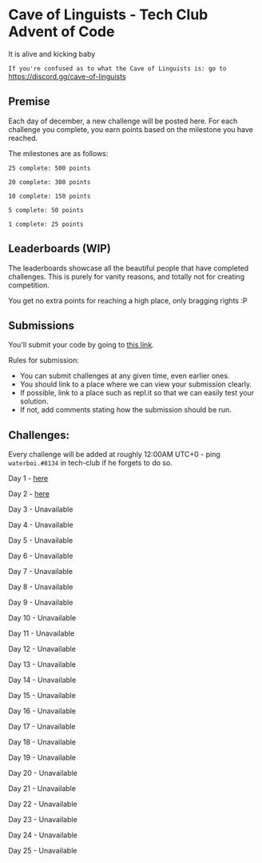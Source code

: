 # Cave of Linguists - Tech Club Advent of Code

It is alive and kicking baby

`If you're confused as to what the Cave of Linguists is: go to` https://discord.gg/cave-of-linguists

## Premise

Each day of december, a new challenge will be posted here. For each challenge you complete, you earn points based on the milestone you have reached.

The milestones are as follows:
```
25 complete: 500 points

20 complete: 300 points

10 complete: 150 points

5 complete: 50 points

1 complete: 25 points
```
## Leaderboards (WIP)


The leaderboards showcase all the beautiful people that have completed challenges. This is purely for vanity reasons, and totally not for creating competition. 

You get no extra points for reaching a high place, only bragging rights :P

## Submissions

You'll submit your code by going to [this link](https://docs.google.com/forms/d/1SsjQ2lDbAs_g1H49ZS44y6Tw1KuX3sM9f6GKW_YaNaI). 

Rules for submission:
- You can submit challenges at any given time, even earlier ones.
- You should link to a place where we can view your submission clearly.
- If possible, link to a place such as repl.it so that we can easily test your solution.
- If not, add comments stating how the submission should be run.



## Challenges:
Every challenge will be added at roughly 12:00AM UTC+0 - ping `waterboi.#8134` in tech-club if he forgets to do so.

Day 1 - [here](1.md)

Day 2 - [here](2.md)

Day 3 - Unavailable

Day 4 - Unavailable

Day 5 - Unavailable

Day 6 - Unavailable

Day 7 - Unavailable

Day 8 - Unavailable

Day 9 - Unavailable

Day 10 - Unavailable

Day 11 - Unavailable

Day 12 - Unavailable

Day 13 - Unavailable

Day 14 - Unavailable

Day 15 - Unavailable

Day 16 - Unavailable

Day 17 - Unavailable

Day 18 - Unavailable

Day 19 - Unavailable

Day 20 - Unavailable

Day 21 - Unavailable

Day 22 - Unavailable

Day 23 - Unavailable

Day 24 - Unavailable

Day 25 - Unavailable
